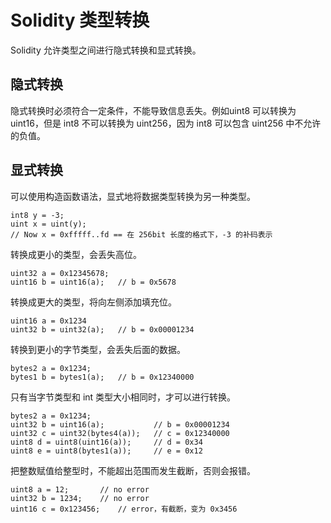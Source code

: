 # Solidity 类型转换

Solidity 允许类型之间进行隐式转换和显式转换。

## 隐式转换

隐式转换时必须符合一定条件，不能导致信息丢失。例如uint8 可以转换为 uint16，但是 int8 不可以转换为 uint256，因为 int8 可以包含 uint256 中不允许的负值。

## 显式转换

可以使用构造函数语法，显式地将数据类型转换为另一种类型。

```solidity
int8 y = -3;
uint x = uint(y);
// Now x = 0xfffff..fd == 在 256bit 长度的格式下，-3 的补码表示
```

转换成更小的类型，会丢失高位。

```solidity
uint32 a = 0x12345678;
uint16 b = uint16(a);   // b = 0x5678
```

转换成更大的类型，将向左侧添加填充位。

```solidity
uint16 a = 0x1234
uint32 b = uint32(a);   // b = 0x00001234
```

转换到更小的字节类型，会丢失后面的数据。

```solidity
bytes2 a = 0x1234;
bytes1 b = bytes1(a);   // b = 0x12340000
```

只有当字节类型和 int 类型大小相同时，才可以进行转换。

```solidity
bytes2 a = 0x1234;
uint32 b = uint16(a);           // b = 0x00001234
uint32 c = uint32(bytes4(a));   // c = 0x12340000
uint8 d = uint8(uint16(a));     // d = 0x34
uint8 e = uint8(bytes1(a));     // e = 0x12
```

把整数赋值给整型时，不能超出范围而发生截断，否则会报错。

```solidity
uint8 a = 12;       // no error
uint32 b = 1234;    // no error
uint16 c = 0x123456;    // error，有截断，变为 0x3456 
```
